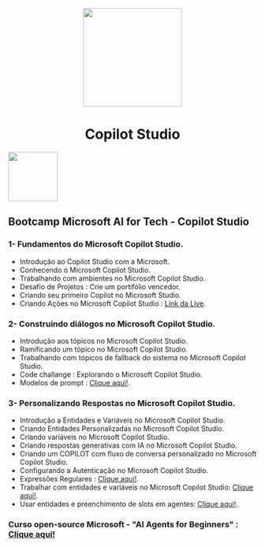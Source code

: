 <div align="center">
<img src="https://github.com/user-attachments/assets/598f7361-182a-4e7a-948b-a27a7209c972" width = "200px"/>
  <br>
  <h1>Copilot Studio</h1>
</div>

<div><img src="https://github.com/user-attachments/assets/fe0f0333-6182-49a5-8442-6e030d08b4c1" width = "100px"/></div>

## Bootcamp Microsoft AI for Tech - Copilot Studio

### 1- Fundamentos do Microsoft Copilot Studio.

* Introdução ao Copilot Studio com a Microsoft.
* Conhecendo o Microsoft Copilot Studio.
* Trabalhando com ambientes no Microsoft Copilot Studio.
* Desafio de Projetos : Crie um portifólio vencedor.
* Criando seu primeiro Copilot no Microsoft Studio.
* Criando Ações no Microsoft Copilot Studio : [Link da Live](https://www.youtube.com/watch?v=pkAhXl5yl3Q).

### 2- Construindo diálogos no Microsoft Copilot Studio.

* Introdução aos tópicos no Microsoft Copilot Studio.
* Ramificando um tópico no Microsoft Copilot Studio.
* Trabalhando com tópicos de fallback do sistema no Microsoft Copilot Studio.
* Code challange : Explorando o Microsoft Copilot Studio.
* Modelos de prompt : [Clique aqui!](https://adoption.microsoft.com/en-us/sample-solution-gallery/?keyword=&sort-by=updateDateTime-true&page=1&product=powerplatform-prompts).

### 3- Personalizando Respostas no Microsoft Copilot Studio.

* Introdução a Entidades e Variáveis no Microsoft Copilot Studio.
* Criando Entidades Personalizadas no Microsoft Copilot Studio.
* Criando variáveis no Microsoft Copilot Studio.
* Criando respostas generativas com IA no Microsoft Copilot Studio.
* Criando um COPILOT com fluxo de conversa personalizado no Microsoft Copilot Studio.
* Configurando a Autenticação no Microsoft Copilot Studio.
* Expressões Regulares : [Clique aqui!](https://learn.microsoft.com/pt-br/dotnet/standard/base-types/regular-expressions).
* Trabalhar com entidades e variáveis no Microsoft Copilot Studio: [Clique aqui!](https://learn.microsoft.com/pt-br/training/modules/power-virtual-agents-entities/).
* Usar entidades e preenchimento de slots em agentes: [Clique aqui!](https://learn.microsoft.com/pt-br/microsoft-copilot-studio/advanced-entities-slot-filling).

### Curso open-source Microsoft - "AI Agents for Beginners" : [Clique aqui!](https://github.com/microsoft/ai-agents-for-beginners)

